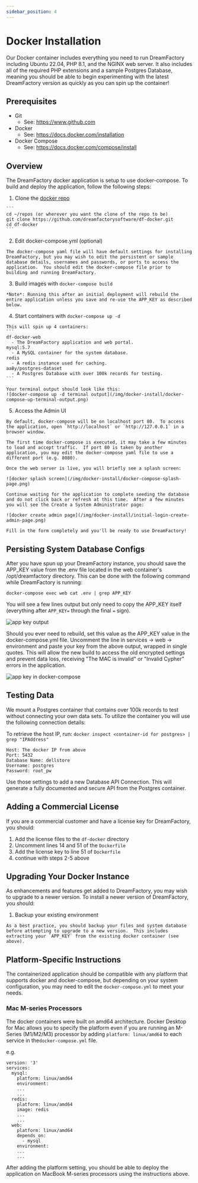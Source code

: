 ```yaml
---
sidebar_position: 4
---
```


# Docker Installation

Our Docker container includes everything you need to run DreamFactory including Ubuntu 22.04, PHP 8.1, and the NGINX web server. It also includes all of the required PHP extensions and a sample Postgres Database, meaning you should be able to begin experimenting with the latest DreamFactory version as quickly as you can spin up the container!

## Prerequisites

- Git
  - See: https://www.github.com
- Docker
  - See: https://docs.docker.com/installation
- Docker Compose
  - See: https://docs.docker.com/compose/install

## Overview

The DreamFactory docker application is setup to use docker-compose.  To build and deploy the application, follow the following steps:

  1. Clone the [docker repo](https://github.com/dreamfactorysoftware/df-docker.git)

    ```
    cd ~/repos (or wherever you want the clone of the repo to be)
    git clone https://github.com/dreamfactorysoftware/df-docker.git
    cd df-docker
    ```
  
  2. Edit docker-compose.yml (optional)

    The docker-compose yaml file will have default settings for installing DreamFactory, but you may wish to edit the persistent or sample database details, usernames and passwords, or ports to access the application.  You should edit the docker-compose file prior to building and running DreamFactory.

  3. Build images with `docker-compose build`

    *Note*: Running this after an initial deployment will rebuild the entire application unless you save and re-use the APP_KEY as described below.

  4. Start containers with `docker-compose up -d`
  
    This will spin up 4 containers:
    ```
    df-docker-web
      - The DreamFactory application and web portal.
    mysql:5.7
      - A MySQL container for the system database.
    redis
      - A redis instance used for caching.
    aa8y/postgres-dataset
      - A Postgres Database with over 100k records for testing.
    ```

    Your terminal output should look like this:
    ![docker-compose up -d terminal output](/img/docker-install/docker-compose-up-terminal-output.png)

  5. Access the Admin UI

    By default, docker-compose will be on localhost port 80.  To access the application, open `http://localhost` or `http://127.0.0.1` in a browser window.
    
    The first time docker-compose is executed, it may take a few minutes to load and accept traffic.  If port 80 is taken by another application, you may edit the docker-compose yaml file to use a different port (e.g. 8080).

    Once the web server is live, you will briefly see a splash screen:

    ![docker splash screen](/img/docker-install/docker-compose-splash-page.png)

    Continue waiting for the application to complete seeding the database and do not click back or refresh at this time.  After a few minutes you will see the Create a System Administrator page:

    ![docker create admin page](/img/docker-install/initial-login-create-admin-page.png)

    Fill in the form completely and you'll be ready to use DreamFactory!

## Persisting System Database Configs

After you have spun up your DreamFactory instance, you should save the APP_KEY value from the .env file located in the web container's /opt/dreamfactory directory. This can be done with the following command while DreamFactory is running:

  `docker-compose exec web cat .env | grep APP_KEY`

You will see a few lines output but only need to copy the APP_KEY itself (everything after `APP_KEY=` through the final `=` sign).

![app key output](/img/docker-install/app-key-output.png)

Should you ever need to rebuild, set this value as the APP_KEY value in the docker-compose.yml file.  Uncomment the line in services -> web -> environment and paste your key from the above output, wrapped in single quotes.  This will allow the new build to access the old encrypted settings and prevent data loss, receiving "The MAC is invalid" or "Invalid Cypher" errors in the application.

![app key in docker-compose](/img/docker-install/app-key-docker-compose.png)

## Testing Data

We mount a Postgres container that contains over 100k records to test without connecting your own data sets. To utilize the container you will use the following connection details:

  To retrieve the host IP, run: `docker inspect <container-id for postgres> | grep "IPAddress"`

  ```
  Host: The docker IP from above
  Port: 5432
  Database Name: dellstore
  Username: postgres
  Password: root_pw
  ```

Use those settings to add a new Database API Connection.  This will generate a fully documented and secure API from the Postgres container.

## Adding a Commercial License

If you are a commercial customer and have a license key for DreamFactory, you should:
  
  1. Add the license files to the `df-docker` directory
  2. Uncomment lines 14 and 51 of the `Dockerfile`
  3. Add the license key to line 51 of `Dockerfile`
  4. continue with steps 2-5 above

## Upgrading Your Docker Instance

As enhancements and features get added to DreamFactory, you may wish to upgrade to a newer version.  To install a newer version of DreamFactory, you should:

  1. Backup your existing environment
    
    As a best practice, you should backup your files and system database before attempting to upgrade to a new version.  This includes extracting your `APP_KEY` from the existing docker container (see above).


## Platform-Specific Instructions

The containerized application should be compatible with any platform that supports docker and docker-compose, but depending on your system configuration, you may need to edit the `docker-compose.yml` to meet your needs.

  ### Mac M-series Processors

  The docker containers were built on amd64 architecture.  Docker Desktop for Mac allows you to specify the platform even if you   are running an M-Series (M1/M2/M3) processor by adding `platform: linux/amd64` to each service in the`docker-compose.yml` file.
  
  e.g.
  ```
  version: '3'
  services:
    mysql:
      platform: linux/amd64
      environment:
      ...
      ...
    redis:
      platform: linux/amd64
      image: redis
      ...
      ...
    web:
      platform: linux/amd64
      depends_on:
        - mysql
      environment:
      ...
      ...
  ```
  
  After adding the platform setting, you should be able to deploy the application on MacBook M-series processors using the   instructions above.